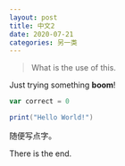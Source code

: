 ```yaml
---
layout: post
title: 中文2
date: 2020-07-21
categories: 另一类
---
```


> What is the use of this.

Just trying something **boom**!

```scala
var correct = 0

print("Hello World!")

```

随便写点字。

There is the end.